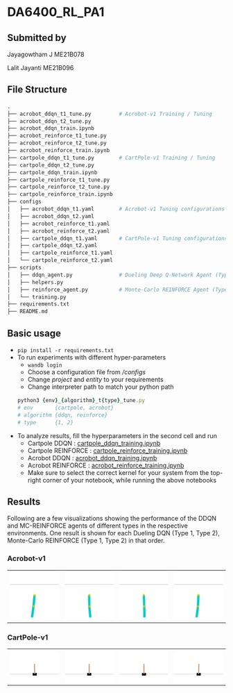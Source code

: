 # DA6400_RL_PA1

## Submitted by
Jayagowtham J ME21B078

Lalit Jayanti ME21B096

## File Structure 

```python
.
├── acrobot_ddqn_t1_tune.py         # Acrobot-v1 Training / Tuning
├── acrobot_ddqn_t2_tune.py
├── acrobot_ddqn_train.ipynb
├── acrobot_reinforce_t1_tune.py
├── acrobot_reinforce_t2_tune.py
├── acrobot_reinforce_train.ipynb
├── cartpole_ddqn_t1_tune.py        # CartPole-v1 Training / Tuning
├── cartpole_ddqn_t2_tune.py
├── cartpole_ddqn_train.ipynb
├── cartpole_reinforce_t1_tune.py
├── cartpole_reinforce_t2_tune.py
├── cartpole_reinforce_train.ipynb
├── configs
│   ├── acrobot_ddqn_t1.yaml        # Acrobot-v1 Tuning configurations
│   ├── acrobot_ddqn_t2.yaml
│   ├── acrobot_reinforce_t1.yaml
│   ├── acrobot_reinforce_t2.yaml
│   ├── cartpole_ddqn_t1.yaml       # CartPole-v1 Tuning configurations
│   ├── cartpole_ddqn_t2.yaml
│   ├── cartpole_reinforce_t1.yaml
│   └── cartpole_reinforce_t2.yaml
├── scripts
│   ├── ddqn_agent.py               # Dueling Deep Q-Network Agent (Type 1/2)
│   ├── helpers.py
│   ├── reinforce_agent.py          # Monte-Carlo REINFORCE Agent (Type 1/2)
│   └── training.py
├── requirements.txt
├── README.md
```
## Basic usage
- ```pip install -r requirements.txt```
- To run experiments with different hyper-parameters
    - ```wandb login```
    - Choose a configuration file from <i>/configs</i>
    - Change <i>project</i> and <i>entity</i> to your requirements
    - Change interpreter path to match your python path
    ```ruby
    python3 {env}_{algorithm}_t{type}_tune.py
    # env       {cartpole, acrobot}
    # algorithm {ddqn, reinforce}
    # type      {1, 2}
    ```
- To analyze results, fill the hyperparameters in the second cell and run
  - Cartpole DDQN  : [cartpole_ddqn_training.ipynb](cartpole_ddqn_train.ipynb)
  - Cartpole REINFORCE  : [cartpole_reinforce_training.ipynb](cartpole_reinforce_train.ipynb)
  - Acrobot DDQN  : [acrobot_ddqn_training.ipynb](acrobot_ddqn_train.ipynb)
  - Acrobot REINFORCE  : [acrobot_reinforce_training.ipynb](acrobot_reinforce_train.ipynb)
  - Make sure to select the correct kernel for your system from the top-right corner of your notebook, while running the above notebooks

## Results
Following are a few visualizations showing the performance of the DDQN and MC-REINFORCE agents of different types in the respective environments. One result is shown for each Dueling DQN (Type 1, Type 2), Monte-Carlo REINFORCE (Type 1, Type 2) in that order.

### Acrobot-v1
 <table>
  <tr>
    <td><img src="results/acrobot_ddqn_t1.gif" title="Dueling DQN Type-1" style="width: 100%;"/></td>
    <td> <img src="results/acrobot_ddqn_t2.gif" title="Dueling DQN Type-2" style="width: 100%;"/></td>
    <td><img src="results/acrobot_reinforce_t1.gif" title="Monte-Carlo REINFORCE Type-1" style="width: 100%;"/></td>
    <td> <img src="results/acrobot_reinforce_t2.gif" title="Monte-Carlo REINFORCE Type-2" style="width: 100%;"/></td>
  </tr>
</table> 

### CartPole-v1
 <table>
  <tr>
    <td><img src="results/cartpole_ddqn_t1.gif" title="Dueling DQN Type-1" style="width: 100%;"/></td>
    <td> <img src="results/cartpole_ddqn_t2.gif" title="Dueling DQN Type-2" style="width: 100%;"/></td>
    <td><img src="results/cartpole_reinforce_t1.gif" title="Monte-Carlo REINFORCE Type-1" style="width: 100%;"/></td>
    <td> <img src="results/cartpole_reinforce_t2.gif" title="Monte-Carlo REINFORCE Type-2" style="width: 100%;"/></td>
  </tr>
</table> 

